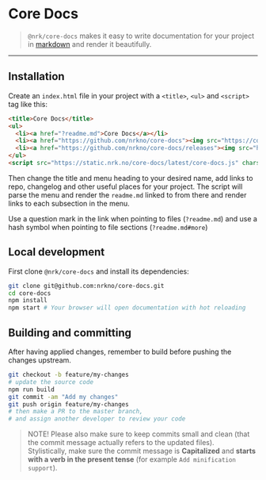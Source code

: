 # Core Docs

> `@nrk/core-docs` makes it easy to write documentation for your project in [markdown](https://github.com/markedjs/marked) and 
render it beautifully.

---

## Installation

Create an `index.html` file in your project with a `<title>`, `<ul>` and `<script>` tag like this:

```html
<title>Core Docs</title>
<ul>
  <li><a href="?readme.md">Core Docs</a></li>
  <li><a href="https://github.com/nrkno/core-docs"><img src="https://cdn.jsdelivr.net/npm/simple-icons@latest/icons/github.svg" width="15"> View on Github</a></li>
  <li><a href="https://github.com/nrkno/core-docs/releases"><img src="https://rawgit.com/nrkno/core-icons/master/lib/nrk-poll.svg" width="15"> View changelog</a></li>
</ul>
<script src="https://static.nrk.no/core-docs/latest/core-docs.js" charset="utf-8" defer></script>
```

Then change the title and menu heading to your desired name, add links to repo, changelog and other useful places for your project.
The script will parse the menu and render the `readme.md` linked to from there and render links to each subsection in the menu.

Use a question mark in the link when pointing to files (`?readme.md`) and use a hash symbol when pointing to file sections (`?readme.md#more`)

## Local development
First clone `@nrk/core-docs` and install its dependencies:

```bash
git clone git@github.com:nrkno/core-docs.git
cd core-docs
npm install
npm start # Your browser will open documentation with hot reloading
```

## Building and committing
After having applied changes, remember to build before pushing the changes upstream.

```bash
git checkout -b feature/my-changes
# update the source code
npm run build
git commit -am "Add my changes"
git push origin feature/my-changes
# then make a PR to the master branch,
# and assign another developer to review your code
```

> NOTE! Please also make sure to keep commits small and clean (that the commit message actually refers to the updated files).  
> Stylistically, make sure the commit message is **Capitalized** and **starts with a verb in the present tense** (for example `Add minification support`).

